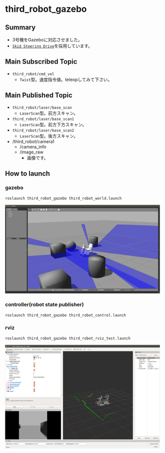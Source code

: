# third_robot_gazebo
## Summary
- 3号機をGazeboに対応させました。
- [`Skid Steering Drive`](http://gazebosim.org/tutorials?tut=ros_gzplugins#SkidSteeringDrive)を採用しています。

## Main Subscribed Topic
- `third_robot/cmd_vel`
  - `Twist`型。速度指令値。teleopしてみて下さい。

## Main Published Topic
- `third_robot/laser/base_scan`
  - `LaserScan`型。前方スキャン。
- `third_robot/laser/base_scan1`
  - `LaserScan`型。前方下方スキャン。
- `third_robot/laser/base_scan2`
  - `LaserScan`型。後方スキャン。
- /third_robot/camera1
  - /camera_info
  - /image_raw
    - 画像です。

## How to launch
### gazebo
```
roslaunch third_robot_gazebo third_robot_world.launch 
```
![gazebo_1](doc/fig/gazebo_2.png) 
### controller(robot state publisher)
```
roslaunch third_robot_gazebo third_robot_control.launch 
```

### rviz
```
roslaunch third_robot_gazebo third_robot_rviz_test.launch
```
![rviz_3](doc/fig/rviz_4.png) 

